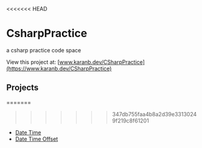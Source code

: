 <<<<<<< HEAD
# CsharpPractice
a csharp practice code space

View this project at: [www.karanb.dev/CSharpPractice](https://www.karanb.dev/CSharpPractice)

## Projects
=======
>>>>>>> 347db755faa4b8a2d39e33130249f219c8f61201
- [Date Time](DateTime/Program.cs)
- [Date Time Offset](DateTimeOffset/Program.cs)
